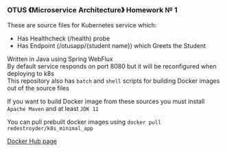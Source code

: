 ### OTUS 《Microservice Architecture》 Homework № 1
These are source files for Kubernetes service which:
* Has Healthcheck (/health) probe
* Has Endpoint (/otusapp/{student name}) which Greets the Student

Written in Java using Spring WebFlux<br>
By default service responds on port 8080 but it will be reconfigured when deploying to k8s<br>
This repository also has <code>batch</code> and <code>shell</code> scripts for building Docker images out of the source files

If you want to build Docker image from these sources you must install <code>Apache Maven</code> and at least `JDK 11`<br>

You can pull prebuilt docker images using `docker pull redestroyder/k8s_minimal_app`

[Docker Hub page](https://hub.docker.com/r/redestroyder/k8s_minimal_app)